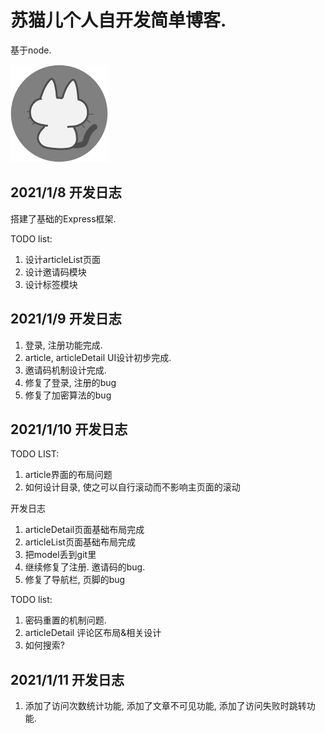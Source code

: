 # 苏猫儿个人自开发简单博客.

基于node.

![好耶!](public/猫猫博客ico.png)

## 2021/1/8 开发日志

搭建了基础的Express框架.

TODO list:

1. 设计articleList页面
2. 设计邀请码模块
3. 设计标签模块

## 2021/1/9 开发日志

1. 登录, 注册功能完成.
2. article, articleDetail UI设计初步完成.
3. 邀请码机制设计完成.
4. 修复了登录, 注册的bug
5. 修复了加密算法的bug

## 2021/1/10 开发日志

TODO LIST:

1. article界面的布局问题
2. 如何设计目录, 使之可以自行滚动而不影响主页面的滚动

开发日志

1. articleDetail页面基础布局完成
2. articleList页面基础布局完成
3. 把model丢到git里
4. 继续修复了注册. 邀请码的bug.
5. 修复了导航栏, 页脚的bug

TODO list:

1. 密码重置的机制问题.
2. articleDetail 评论区布局&相关设计
3. 如何搜索?

## 2021/1/11 开发日志

1. 添加了访问次数统计功能, 添加了文章不可见功能, 添加了访问失败时跳转功能.

